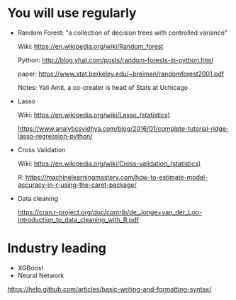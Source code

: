 # You will use regularly

- Random Forest: "a collection of decision trees with controlled variance"
  
  Wiki: https://en.wikipedia.org/wiki/Random_forest
  
  Python: http://blog.yhat.com/posts/random-forests-in-python.html
  
  paper: https://www.stat.berkeley.edu/~breiman/randomforest2001.pdf

  Notes:  Yali Amit, a co-creater is head of Stats at Uchicago
  
- Lasso

  Wiki: https://en.wikipedia.org/wiki/Lasso_(statistics)
  
  https://www.analyticsvidhya.com/blog/2016/01/complete-tutorial-ridge-lasso-regression-python/

- Cross Validation

  Wiki: https://en.wikipedia.org/wiki/Cross-validation_(statistics)

  R: https://machinelearningmastery.com/how-to-estimate-model-accuracy-in-r-using-the-caret-package/
  
- Data cleaning

  https://cran.r-project.org/doc/contrib/de_Jonge+van_der_Loo-Introduction_to_data_cleaning_with_R.pdf
  
# Industry leading
- XGBoost
- Neural Network



https://help.github.com/articles/basic-writing-and-formatting-syntax/
